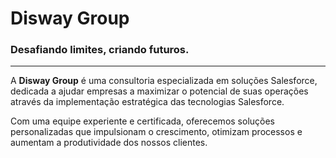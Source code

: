 # Disway Group
### Desafiando limites, criando futuros.

---

A **Disway Group** é uma consultoria especializada em soluções Salesforce, dedicada a ajudar empresas a maximizar o potencial de suas operações através da implementação estratégica das tecnologias Salesforce.

Com uma equipe experiente e certificada, oferecemos soluções personalizadas que impulsionam o crescimento, otimizam processos e aumentam a produtividade dos nossos clientes.
